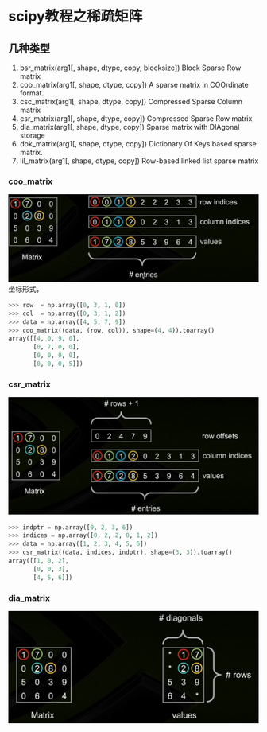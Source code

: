 # scipy教程之稀疏矩阵

## 几种类型

1. bsr_matrix(arg1[, shape, dtype, copy, blocksize]) Block Sparse Row matrix
2. coo_matrix(arg1[, shape, dtype, copy]) A sparse matrix in COOrdinate format.
3. csc_matrix(arg1[, shape, dtype, copy]) Compressed Sparse Column matrix
4. csr_matrix(arg1[, shape, dtype, copy]) Compressed Sparse Row matrix
5. dia_matrix(arg1[, shape, dtype, copy]) Sparse matrix with DIAgonal storage
6. dok_matrix(arg1[, shape, dtype, copy]) Dictionary Of Keys based sparse matrix.
7. lil_matrix(arg1[, shape, dtype, copy]) Row-based linked list sparse matrix

### coo_matrix
![](./pic/coor_matrix.png)
坐标形式，

``` python
>>> row  = np.array([0, 3, 1, 0])
>>> col  = np.array([0, 3, 1, 2])
>>> data = np.array([4, 5, 7, 9])
>>> coo_matrix((data, (row, col)), shape=(4, 4)).toarray()
array([[4, 0, 9, 0],
       [0, 7, 0, 0],
       [0, 0, 0, 0],
       [0, 0, 0, 5]])
```
### csr_matrix
![](./pic/csr_matrix.jpg)

```python
>>> indptr = np.array([0, 2, 3, 6])
>>> indices = np.array([0, 2, 2, 0, 1, 2])
>>> data = np.array([1, 2, 3, 4, 5, 6])
>>> csr_matrix((data, indices, indptr), shape=(3, 3)).toarray()
array([[1, 0, 2],
       [0, 0, 3],
       [4, 5, 6]])
```
### dia_matrix
![](./pic/diag_matrix.jpg)
